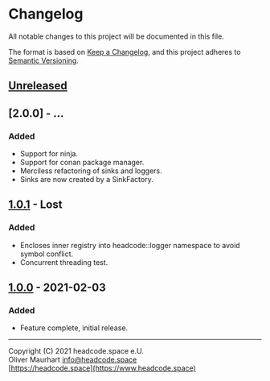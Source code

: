 # Changelog
All notable changes to this project will be documented in this file.

The format is based on [Keep a Changelog](https://keepachangelog.com/en/1.0.0/),
and this project adheres to [Semantic Versioning](https://semver.org/spec/v2.0.0.html).

## [Unreleased]

## [2.0.0] - ...
### Added
- Support for ninja.
- Support for conan package manager.
- Merciless refactoring of sinks and loggers.
- Sinks are now created by a SinkFactory.

## [1.0.1] - Lost
### Added
- Encloses inner registry into headcode::logger namespace to avoid symbol conflict.
- Concurrent threading test.

## [1.0.0] - 2021-02-03
### Added
- Feature complete, initial release.


[Unreleased]: https://gitlab.com/headcode.space/logger/-/tree/develop
[1.0.2]: https://gitlab.com/headcode.space/logger/-/releases/v1.0.2
[1.0.1]: https://gitlab.com/headcode.space/logger/-/releases/v1.0.1
[1.0.0]: https://gitlab.com/headcode.space/logger/-/releases/v1.0.0

---

Copyright (C) 2021 headcode.space e.U.  
Oliver Maurhart <info@headcode.space>  
[https://headcode.space](https://www.headcode.space)  
